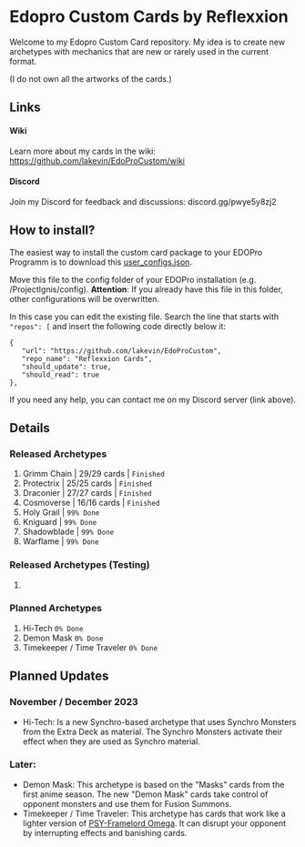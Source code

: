 # Edopro Custom Cards by Reflexxion

Welcome to my Edopro Custom Card repository. My idea is to create new archetypes with mechanics that are new or rarely used in the current format.

(I do not own all the artworks of the cards.)

## Links

#### Wiki
Learn more about my cards in the wiki: https://github.com/lakevin/EdoProCustom/wiki

#### Discord
Join my Discord for feedback and discussions: discord.gg/pwye5y8zj2

## How to install?

The easiest way to install the custom card package to your EDOPro Programm is to download this <a href="https://github.com/lakevin/EdoProCustom/blob/assets/assets/user_configs.json">user_configs.json</a>.

Move this file to the config folder of your EDOPro installation (e.g. <YOUR PATH>/ProjectIgnis/config). <b>Attention</b>: If you already have this file in this folder, other configurations will be overwritten.

In this case you can edit the existing file. Search the line that starts with ```"repos": [``` and insert the following code directly below it:

```
{
   "url": "https://github.com/lakevin/EdoProCustom",
   "repo_name": "Reflexxion Cards",
   "should_update": true,
   "should_read": true
},
```

If you need any help, you can contact me on my Discord server (link above).

## Details

### Released Archetypes

1. Grimm Chain | 29/29 cards | `Finished`
2. Protectrix | 25/25 cards | `Finished`
3. Draconier | 27/27 cards | `Finished`
4. Cosmoverse | 16/16 cards | `Finished`
5. Holy Grail | `99% Done`
6. Kniguard | `99% Done`
7. Shadowblade | `99% Done`
8. Warflame | `99% Done`

### Released Archetypes (Testing)

1.

### Planned Archetypes

1. Hi-Tech `0% Done`
2. Demon Mask `0% Done`
3. Timekeeper / Time Traveler `0% Done`

## Planned Updates

### November / December 2023

- Hi-Tech: Is a new Synchro-based archetype that uses Synchro Monsters from the Extra Deck as material. The Synchro Monsters activate their effect when they are used as Synchro material.

### Later:

- Demon Mask: This archetype is based on the "Masks" cards from the first anime season. The new "Demon Mask" cards take control of opponent monsters and use them for Fusion Summons.
- Timekeeper / Time Traveler: This archetype has cards that work like a lighter version of <a href="https://www.db.yugioh-card.com/yugiohdb/card_search.action?ope=2&cid=12074">PSY-Framelord Omega</a>. It can disrupt your opponent by interrupting effects and banishing cards.
